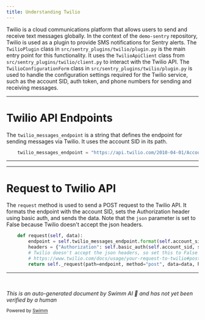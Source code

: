 ```yaml
---
title: Understanding Twilio
---
```

Twilio is a cloud communications platform that allows users to send and receive text messages globally. In the context of the `demo-sentry` repository, Twilio is used as a plugin to provide SMS notifications for Sentry alerts. The `TwilioPlugin` class in `src/sentry_plugins/twilio/plugin.py` is the main entry point for this functionality. It uses the `TwilioApiClient` class from `src/sentry_plugins/twilio/client.py` to interact with the Twilio API. The `TwilioConfigurationForm` class in `src/sentry_plugins/twilio/plugin.py` is used to handle the configuration settings required for the Twilio service, such as the account SID, auth token, and phone numbers for sending and receiving messages.

<SwmSnippet path="/src/sentry_plugins/twilio/client.py" line="11">

---

# Twilio API Endpoints

The `twilio_messages_endpoint` is a string that defines the endpoint for sending messages via Twilio. It uses the account SID in its path.

```python
    twilio_messages_endpoint = "https://api.twilio.com/2010-04-01/Accounts/{0}/Messages.json"
```

---

</SwmSnippet>

<SwmSnippet path="/src/sentry_plugins/twilio/client.py" line="23">

---

# Request to Twilio API

The `request` method is used to send a POST request to the Twilio API. It formats the endpoint with the account SID, sets the Authorization header using basic auth, and sends the data. Note that the `json` parameter is set to False because Twilio doesn't accept the json headers.

```python
    def request(self, data):
        endpoint = self.twilio_messages_endpoint.format(self.account_sid)
        headers = {"Authorization": self.basic_auth(self.account_sid, self.auth_token)}
        # Twilio doesn't accept the json headers, so set this to False
        # https://www.twilio.com/docs/usage/your-request-to-twilio#post
        return self._request(path=endpoint, method="post", data=data, headers=headers, json=False)
```

---

</SwmSnippet>

&nbsp;

*This is an auto-generated document by Swimm AI 🌊 and has not yet been verified by a human*

<SwmMeta version="3.0.0" repo-id="Z2l0aHViJTNBJTNBZGVtby1zZW50cnklM0ElM0Fzd2ltbWlv" repo-name="demo-sentry"><sup>Powered by [Swimm](/)</sup></SwmMeta>
